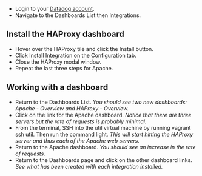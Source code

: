 * Login to your <a href="https://app.datadoghq.com" target="_datadog">Datadog account</a>.  
* Navigate to the Dashboards List then Integrations.

## Install the HAProxy dashboard
* Hover over the HAProxy tile and click the Install button.
* Click Install Integration on the Configuration tab.
* Close the HAProxy modal window.
* Repeat the last three steps for Apache.

## Working with a dashboard
* Return to the Dashboards List.
      *You should see two new dashboards: Apache - Overview and HAProxy - Overview.*
* Click on the link for the Apache dashboard. 
  *Notice that there are three servers but the rate of requests is probably minimal.*
* From the terminal, SSH into the util virtual machine by running vagrant ssh util. Then run the command light. 
  *This will start hitting the HAProxy server and thus each of the Apache web servers.*
* Return to the Apache dashboard.
  *You should see an increase in the rate of requests.*
* Return to the Dashboards page and click on the other dashboard links.
  *See what has been created with each integration installed.*
